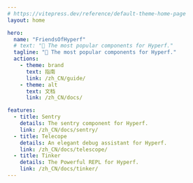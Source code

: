 ```yaml
---
# https://vitepress.dev/reference/default-theme-home-page
layout: home

hero:
  name: "FriendsOfHyperf"
  # text: "🚀 The most popular components for Hyperf."
  tagline: "🚀 The most popular components for Hyperf."
  actions:
    - theme: brand
      text: 指南
      link: /zh_CN/guide/
    - theme: alt
      text: 文档
      link: /zh_CN/docs/

features:
  - title: Sentry
    details: The sentry component for Hyperf.
    link: /zh_CN/docs/sentry/
  - title: Telecope
    details: An elegant debug assistant for Hyperf.
    link: /zh_CN/docs/telescope/
  - title: Tinker
    details: The Powerful REPL for Hyperf.
    link: /zh_CN/docs/tinker/
---
```


